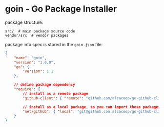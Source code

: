 goin - Go Package Installer
===========================

package structure:

    src/  # main package source code
    vendor/src  # vendor packages

package info spec is stored in the `goin.json` file:

```json
{
    "name": "goin",
    "version": "1.0.0",
    "go": {
        "version": 1.1
    },

    // define package dependency
    "require": {
        // install as a remote package
        "github-client": { "remote": "github.com/alcacoop/go-github-client/users" },

        // install as a local package, so you can import these packages as local packages.
        "net/github": { "local": "git@github.com:alcacoop/go-github-client.git" }
    }
}
```


